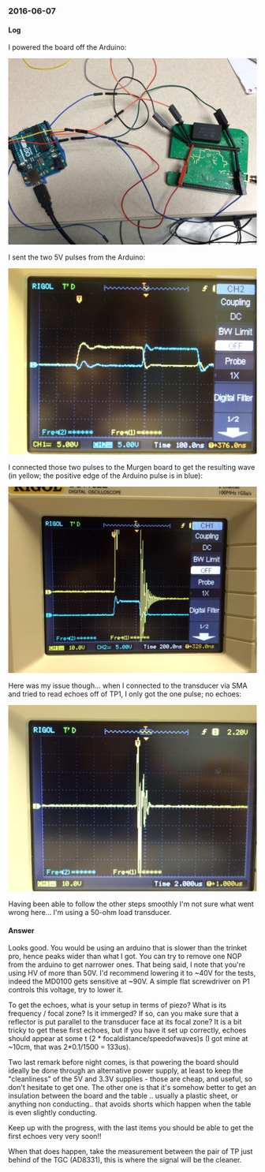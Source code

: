 

### 2016-06-07 

#### Log

I powered the board off the Arduino:

![](Images/IMG_1136.JPG)

I sent the two 5V pulses from the Arduino:

![](Images/IMG_1132.JPG)

I connected those two pulses to the Murgen board to get the resulting wave (in yellow; the positive edge of the Arduino pulse is in blue):

![](Images/IMG_1130.JPG)


Here was my issue though... when I connected to the transducer via SMA and tried to read echoes off of TP1, I only got the one pulse; no echoes: 

![](Images/IMG_1135.JPG)

Having been able to follow the other steps smoothly I'm not sure what went wrong here... I'm using a 50-ohm load transducer.


#### Answer

Looks good. You would be using an arduino that is slower than the trinket pro, hence peaks wider than what I got. You can try to remove one NOP from the arduino to get narrower ones.
That being said, I note that you're using HV of more than 50V. I'd recommend lowering it to ~40V for the tests, indeed the MD0100 gets sensitive at ~90V. A simple flat screwdriver on P1 controls this voltage, try to lower it.

To get the echoes, what is your setup in terms of piezo? What is its frequency / focal zone? Is it immerged? If so, can you make sure that a reflector is put parallel to the transducer face at its focal zone?
It is a bit tricky to get these first echoes, but if you have it set up correctly, echoes should appear at some t (2 * focaldistance/speedofwaves)s (I got mine at ~10cm, that was 2*0.1/1500 = 133us).

Two last remark before night comes, is that powering the board should ideally be done through an alternative power supply, at least to keep the "cleanliness" of the 5V and 3.3V supplies - those are cheap, and useful, so don't hesitate to get one.
The other one is that it's somehow better to get an insulation between the board and the table .. usually a plastic sheet, or anything non conducting.. that avoids shorts which happen when the table is even slightly conducting.

Keep up with the progress, with the last items you should be able to get the first echoes very very soon!!

When that does happen, take the measurement between the pair of TP just behind of the TGC (AD8331), this is where the signal will be the cleaner.

